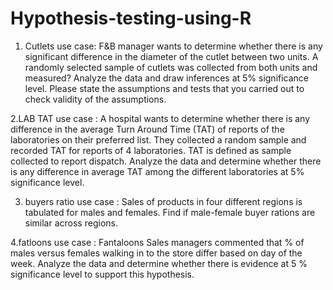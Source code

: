 # Hypothesis-testing-using-R
 1. Cutlets use case:
F&B manager wants to determine whether there is any significant difference in the diameter of the cutlet between two units. A randomly selected sample of cutlets was collected from both units and measured? Analyze the data and draw inferences at 5% significance level. Please state the assumptions and tests that you carried out to check validity of the assumptions.

2.LAB TAT use case :
A hospital wants to determine whether there is any difference in the average Turn Around Time (TAT) of reports of the laboratories on their preferred list. They collected a     random sample and recorded TAT for reports of 4 laboratories. TAT is defined as sample collected to report dispatch.
Analyze the data and determine whether there is any difference in average TAT among the different laboratories at 5% significance level.

3. buyers ratio use case :
Sales of products in four different regions is tabulated for males and females. Find if male-female buyer rations are similar across regions.

4.fatloons use case :
Fantaloons Sales managers commented that % of males versus females walking in to the store differ based on day of the week. Analyze the data and determine whether there is evidence at 5 % significance level to support this hypothesis.
